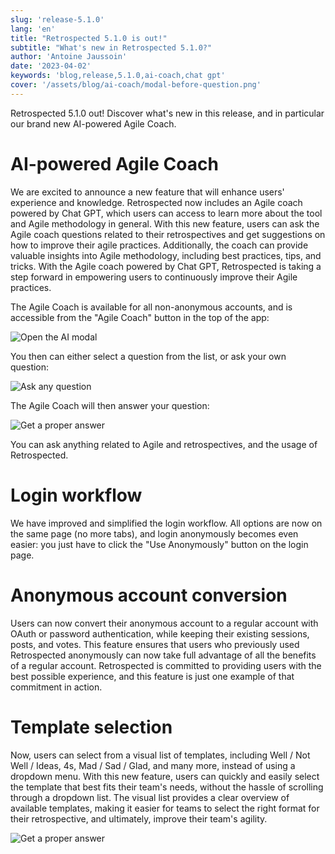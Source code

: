 ```yaml
---
slug: 'release-5.1.0'
lang: 'en'
title: "Retrospected 5.1.0 is out!"
subtitle: "What's new in Retrospected 5.1.0?"
author: 'Antoine Jaussoin'
date: '2023-04-02'
keywords: 'blog,release,5.1.0,ai-coach,chat gpt'
cover: '/assets/blog/ai-coach/modal-before-question.png'
---
```


Retrospected 5.1.0 out! Discover what's new in this release, and in particular our brand new AI-powered Agile Coach.

# AI-powered Agile Coach

We are excited to announce a new feature that will enhance users' experience and knowledge. Retrospected now includes an Agile coach powered by Chat GPT, which users can access to learn more about the tool and Agile methodology in general. With this new feature, users can ask the Agile coach questions related to their retrospectives and get suggestions on how to improve their agile practices. Additionally, the coach can provide valuable insights into Agile methodology, including best practices, tips, and tricks. With the Agile coach powered by Chat GPT, Retrospected is taking a step forward in empowering users to continuously improve their Agile practices.

The Agile Coach is available for all non-anonymous accounts, and is accessible from the "Agile Coach" button in the top  of the app:

![Open the AI modal](/assets/blog/ai-coach/ai-coach-button.png,1708x120)

You then can either select a question from the list, or ask your own question:

![Ask any question](/assets/blog/ai-coach/modal-before-question.png,1624x1148)

The Agile Coach will then answer your question:

![Get a proper answer](/assets/blog/ai-coach/modal-after-answer.png,1624x1148)

You can ask anything related to Agile and retrospectives, and the usage of Retrospected.

# Login workflow

We have improved and simplified the login workflow. All options are now on the same page (no more tabs), and login anonymously becomes even easier: you just have to click the "Use Anonymously" button on the login page.

# Anonymous account conversion

Users can now convert their anonymous account to a regular account with OAuth or password authentication, while keeping their existing sessions, posts, and votes. This feature ensures that users who previously used Retrospected anonymously can now take full advantage of all the benefits of a regular account. Retrospected is committed to providing users with the best possible experience, and this feature is just one example of that commitment in action.

# Template selection

Now, users can select from a visual list of templates, including Well / Not Well / Ideas, 4s, Mad / Sad / Glad, and many more, instead of using a dropdown menu. With this new feature, users can quickly and easily select the template that best fits their team's needs, without the hassle of scrolling through a dropdown list. The visual list provides a clear overview of available templates, making it easier for teams to select the right format for their retrospective, and ultimately, improve their team's agility. 

![Get a proper answer](/assets/blog/ai-coach/templates.png,1800x1480)

